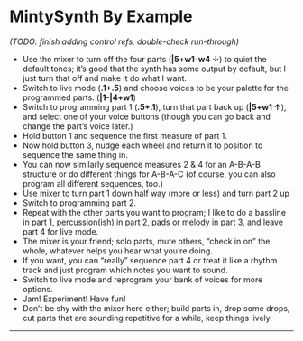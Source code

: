 # MintySynth By Example

*(TODO: finish adding control refs, double-check run-through)*

- Use the mixer to turn off the four parts (**|5+w1-w4 ↓**) to quiet the default tones; it’s good that the synth has some output by default, but I just turn that off and make it do what I want.
- Switch to live mode (**.1+.5**) and choose voices to be your palette for the programmed parts. (**|1-|4+w1**)
- Switch to programming part 1 (**.5+.1**), turn that part back up (**|5+w1 ↑**), and select one of your voice buttons (though you can go back and change the part’s voice later.)
- Hold button 1 and sequence the first measure of part 1.
- Now hold button 3, nudge each wheel and return it to position to sequence the same thing in.
- You can now similarly sequence measures 2 & 4 for an A-B-A-B structure or do different things for A-B-A-C  (of course, you can also program all different sequences, too.)
- Use mixer to turn part 1 down half way (more or less) and turn part 2 up
- Switch to programming part 2.
- Repeat with the other parts you want to program; I like to do a bassline in part 1, percussion(ish) in part 2, pads or melody in part 3, and leave part 4 for live mode.  
- The mixer is your friend; solo parts, mute others, “check in on” the whole, whatever helps you hear what you’re doing.
- If you want, you can “really” sequence part 4 or treat it like a rhythm track and just program which notes you want to sound.
- Switch to live mode and reprogram your bank of voices for more options.
- Jam!  Experiment!  Have fun!
- Don’t be shy with the mixer here either; build parts in, drop some drops, cut parts that are sounding repetitive for a while, keep things lively.

---
